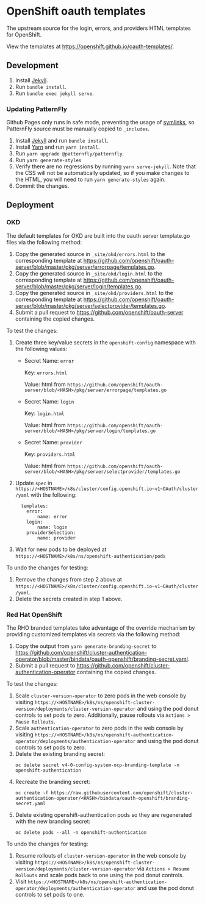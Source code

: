 # OpenShift oauth templates

The upstream source for the login, errors, and providers HTML templates for OpenShift.

View the templates at https://openshift.github.io/oauth-templates/.

## Development

1. Install [Jekyll](https://jekyllrb.com/docs/installation/).
1. Run `bundle install`.
1. Run `bundle exec jekyll serve`.

### Updating PatternFly

Github Pages only runs in safe mode, preventing the usage of [symlinks](https://github.com/jekyll/jekyll/pull/6670), so PatternFly source must be manually copied to `_includes`.

1. Install [Jekyll](https://jekyllrb.com/docs/installation/) and run `bundle install`.
1. Install [Yarn](https://yarnpkg.com/lang/en/docs/install) and run `yarn install`.
1. Run `yarn upgrade @patternfly/patternfly`.
1. Run `yarn generate-styles`
1. Verify there are no regressions by running `yarn serve-jekyll`. Note that the CSS will not be automatically updated, so if you make changes to the HTML, you will need to run `yarn generate-styles` again.
1. Commit the changes.

## Deployment

### OKD

The default templates for OKD are built into the oauth server template.go files via the following method:

1. Copy the generated source in `_site/okd/errors.html` to the corresponding template at https://github.com/openshift/oauth-server/blob/master/pkg/server/errorpage/templates.go.
1. Copy the generated source in `_site/okd/login.html` to the corresponding template at https://github.com/openshift/oauth-server/blob/master/pkg/server/login/templates.go.
1. Copy the generated source in `_site/okd/providers.html` to the corresponding template at https://github.com/openshift/oauth-server/blob/master/pkg/server/selectprovider/templates.go.
1. Submit a pull request to https://github.com/openshift/oauth-server containing the copied changes.

To test the changes:

1.  Create three key/value secrets in the `openshift-config` namespace with the following values:
    -  Secret Name: `error`

        Key:  `errors.html`

        Value:  html from `https://github.com/openshift/oauth-server/blob/<HASH>/pkg/server/errorpage/templates.go`
    -  Secret Name: `login`

        Key: `login.html`

        Value:  html from `https://github.com/openshift/oauth-server/blob/<HASH>/pkg/server/login/templates.go`
    -  Secret Name: `provider`

        Key: `providers.html`

        Value:  html from `https://github.com/openshift/oauth-server/blob/<HASH>/pkg/server/selectprovider/templates.go`
1.  Update `spec` in `https://<HOSTNAME>/k8s/cluster/config.openshift.io~v1~OAuth/cluster/yaml` with the following:
    ```
      templates:
        error:
            name: error
        login:
            name: login
        providerSelection:
            name: provider
    ```
1.  Wait for new pods to be deployed at `https://<HOSTNAME>/k8s/ns/openshift-authentication/pods`

To undo the changes for testing:

1. Remove the changes from step 2 above at `https://<HOSTNAME>/k8s/cluster/config.openshift.io~v1~OAuth/cluster/yaml`.
1. Delete the secrets created in step 1 above.

### Red Hat OpenShift

The RHO branded templates take advantage of the override mechanism by providing customized templates via secrets via the following method:

1. Copy the output from `yarn generate-branding-secret` to https://github.com/openshift/cluster-authentication-operator/blob/master/bindata/oauth-openshift/branding-secret.yaml.
2. Submit a pull request to https://github.com/openshift/cluster-authentication-operator containing the copied changes.

To test the changes:

1. Scale `cluster-version-operator` to zero pods in the web console by visiting `https://<HOSTNAME>/k8s/ns/openshift-cluster-version/deployments/cluster-version-operator` and using the pod donut controls to set pods to zero.  Additionally, pause rollouts via `Actions > Pause Rollouts`.
1. Scale `authentication-operator` to zero pods in the web console by visiting `https://<HOSTNAME>/k8s/ns/openshift-authentication-operator/deployments/authentication-operator` and using the pod donut controls to set pods to zero.
1. Delete the existing branding secret:
    ```
    oc delete secret v4-0-config-system-ocp-branding-template -n openshift-authentication
    ```
1. Recreate the branding secret:
    ```
    oc create -f https://raw.githubusercontent.com/openshift/cluster-authentication-operator/<HASH>/bindata/oauth-openshift/branding-secret.yaml
    ```
1. Delete existing openshift-authentication pods so they are regenerated with the new branding secret:
    ```
    oc delete pods --all -n openshift-authentication
    ```

To undo the changes for testing:

1. Resume rollouts of `cluster-version-operator` in the web console by visiting `https://<HOSTNAME>/k8s/ns/openshift-cluster-version/deployments/cluster-version-operator` via `Actions > Resume Rollouts` and scale pods back to one using the pod donut controls.
1. Visit `https://<HOSTNAME>/k8s/ns/openshift-authentication-operator/deployments/authentication-operator` and use the pod donut controls to set pods to one.

